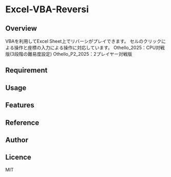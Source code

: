 # Excel-VBA-Reversi

## Overview
VBAを利用してExcel Sheet上でリバーシがプレイできます。
セルのクリックによる操作と座標の入力による操作に対応しています。
Othello_2025：CPU対戦版(3段階の難易度設定)
Othello_P2_2025：2プレイヤー対戦版
## Requirement

## Usage

## Features

## Reference

## Author


## Licence
MIT
